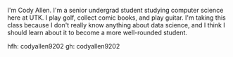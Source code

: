 I'm Cody Allen. I'm a senior undergrad student studying computer science here at UTK. I play golf, collect comic books, and play guitar. I'm taking this class because I don't really know anything about data science, and I think I should learn about it to become a more well-rounded student.

hfh: codyallen9202
gh: codyallen9202
